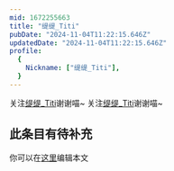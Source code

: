 ```yaml
---
mid: 1672255663
title: "缇缇_Titi"
pubDate: "2024-11-04T11:22:15.646Z"
updatedDate: "2024-11-04T11:22:15.646Z"
profile:
  {
    Nickname: ["缇缇_Titi"],
  }
---
```


关注[缇缇_Titi](https://space.bilibili.com/1672255663)谢谢喵~ 关注[缇缇_Titi](https://space.bilibili.com/1672255663)谢谢喵~

## 此条目有待补充
你可以在[这里](https://github.com/Yuhanawa/VTuber.ICU/edit/master/src/content/v/缇缇_Titi/index.md)编辑本文
